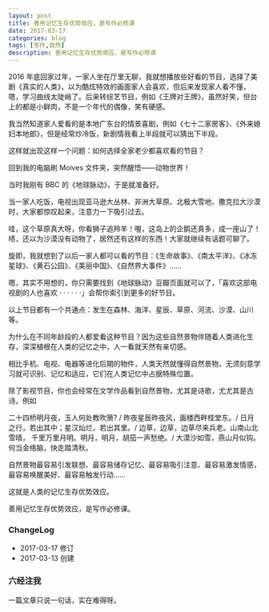 ```yaml
---
layout: post
title: 善用记忆生存优势效应，是写作必修课
date: 2017-03-17
categories: blog
tags: [写作,自然]
description: 善用记忆生存优势效应，是写作必修课
---
```



2016 年底回家过年，一家人坐在厅里无聊，我就想播放些好看的节目，选择了美剧《真实的人类》，以为酷炫特效的画面家人会喜欢，但后来发现家人看不懂，嗯，学习曲线太陡峭了。后来转综艺节目，例如《王牌对王牌》，虽然好笑，但台上的都是小鲜肉，不是一个年代的偶像，笑有硬感。

我当然知道家人爱看的是本地广东台的情景喜剧，例如《七十二家房客》、《外来媳妇本地郎》，但是经常炒冷饭，新剧情我看上半段就可以猜出下半段。

这样就出现这样一个问题：如何选择全家老少都喜欢看的节目？

回到我的电脑刷 Moives 文件夹，突然醒悟——动物世界！

当时我刚有 BBC 的《地球脉动》，于是就准备好。

当一家人吃饭，电视出现亚马逊大丛林、非洲大草原、北极大雪地、撒克拉大沙漠时，大家都惊叹起来，注意力一下吸引过去。

哇，这个草原真大呀，你看狮子追羚羊！喔，这岛上的企鹅还真多，成一座山了！啧，还以为沙漠没有动物了，居然还有这样的东西！大家就继续有话题可聊了。

旋即，我就想到了以后一家人都可以看的节目：《生命故事》、《南太平洋》、《冰冻星球》、《黄石公园》、《美丽中国》、《自然界大事件》……

嗯，其实不用想的，你只需要找到《地球脉动》豆瓣页面就可以了，「喜欢这部电视剧的人也喜欢 · · · · · ·」会帮你索引到更多的好节目。

以上节目都有一个共通点：发生在森林、海洋、星辰、草原、河流、沙漠、山川等。

为什么在不同年龄段的人都爱看这种节目？因为这些自然景物伴随着人类进化生存，深深植根在人类的记忆之中，人一看就天然有亲切感。

相比手机、电视、电器等进化后期的物件，人类天然就懂得自然景物，无须刻意学习就可识别、记忆和适应，它们在人类记忆中占据特殊位置。

除了影视节目，你也会经常在文学作品看到自然景物，尤其是诗歌，尤尤其是古诗。例如

二十四桥明月夜，玉人何处教吹箫? / 昨夜星辰昨夜风，画楼西畔桂堂东。/ 日月之行，若出其中；星汉灿烂，若出其里。/ 边草，边草，边草尽来兵老。山南山北雪晴， 千里万里月明。明月，明月，胡笳一声愁绝。/ 大漠沙如雪，燕山月似钩。何当金络脑，快走踏清秋。 

自然景物最容易引发联想、最容易储存记忆、最容易吸引注意、最容易激发情感，最容易唤醒美好、最容易触发行动……

这就是人类的记忆生存优势效应。

善用记忆生存优势效应，是写作必修课。

### ChangeLog

- 2017-03-17 修订
- 2017-03-13 创建


### 六经注我

一篇文章只说一句话，实在难得呀。

